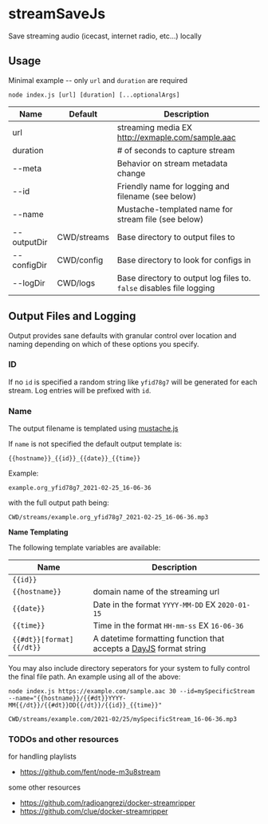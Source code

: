 # streamSaveJs

Save streaming audio (icecast, internet radio, etc...) locally

## Usage

Minimal example -- only `url` and `duration` are required

`node index.js [url] [duration] [...optionalArgs]`

| Name        | Default     | Description                                                          |
|-------------|-------------|----------------------------------------------------------------------|
| url         |             | streaming media EX http://exmaple.com/sample.aac                     |
| duration    |             | # of seconds to capture stream                                       |
| --meta      |             | Behavior on stream metadata change                                   |
| --id        |             | Friendly name for logging and filename (see below)                   |
| --name      |             | Mustache-templated name for stream file (see below)                  |
| --outputDir | CWD/streams | Base directory to output files to                                    |
| --configDir | CWD/config  | Base directory to look for configs in                                |
| --logDir    | CWD/logs    | Base directory to output log files to. `false` disables file logging |

## Output Files and Logging

Output provides sane defaults with granular control over location and naming depending on which of these options you specify.

### ID

If no `id` is specified a random string like `yfid78g7` will be generated for each stream. Log entries will be prefixed with `id`.

### Name

The output filename is templated using [mustache.js](https://github.com/janl/mustache.js)

If `name` is not specified the default output template is:

```{{hostname}}_{{id}}_{{date}}_{{time}}```

Example:

```example.org_yfid78g7_2021-02-25_16-06-36```

with the full output path being:

```CWD/streams/example.org_yfid78g7_2021-02-25_16-06-36.mp3```

**Name Templating**

The following template variables are available:

| Name                     | Description                                                                                                    |
|--------------------------|----------------------------------------------------------------------------------------------------------------|
| `{{id}}`                 |                                                                                                                |
| `{{hostname}}`           | domain name of the streaming url                                                                               |
| `{{date}}`               | Date in the format `YYYY-MM-DD` EX `2020-01-15`                                                                |
| `{{time}}`               | Time in the format `HH-mm-ss` EX `16-06-36`                                                                    |
| `{{#dt}}[format]{{/dt}}` | A datetime formatting function that accepts a [DayJS](https://day.js.org/docs/en/display/format) format string |

You may also include directory seperators for your system to fully control the final file path. An example using all of the above:

```
node index.js https://example.com/sample.aac 30 --id=mySpecificStream --name="{{hostname}}/{{#dt}}YYYY-MM{{/dt}}/{{#dt}}DD{{/dt}}/{{id}}_{{time}}"
```
```
CWD/streams/example.com/2021-02/25/mySpecificStream_16-06-36.mp3
```

### TODOs and other resources

for handling playlists
* https://github.com/fent/node-m3u8stream

some other resources
* https://github.com/radioangrezi/docker-streamripper
* https://github.com/clue/docker-streamripper
